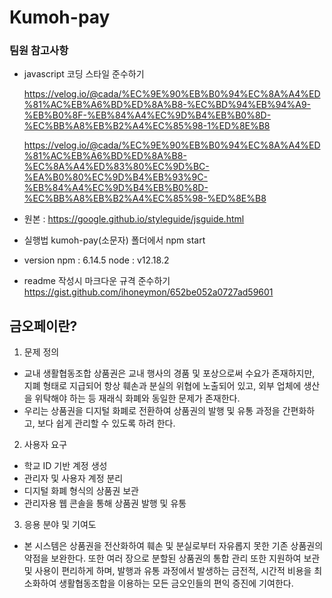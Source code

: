 # Kumoh-pay

### 팀원 참고사항
+ javascript 코딩 스타일 준수하기

  https://velog.io/@cada/%EC%9E%90%EB%B0%94%EC%8A%A4%ED%81%AC%EB%A6%BD%ED%8A%B8-%EC%BD%94%EB%94%A9-%EB%B0%8F-%EB%84%A4%EC%9D%B4%EB%B0%8D-%EC%BB%A8%EB%B2%A4%EC%85%98-1%ED%8E%B8
 

  https://velog.io/@cada/%EC%9E%90%EB%B0%94%EC%8A%A4%ED%81%AC%EB%A6%BD%ED%8A%B8-%EC%8A%A4%ED%83%80%EC%9D%BC-%EA%B0%80%EC%9D%B4%EB%93%9C-%EB%84%A4%EC%9D%B4%EB%B0%8D-%EC%BB%A8%EB%B2%A4%EC%85%98-%ED%8E%B8
 
 - 원본 : https://google.github.io/styleguide/jsguide.html

+ 실행법
 kumoh-pay(소문자) 폴더에서 npm start

+ version
  npm : 6.14.5
  node : v12.18.2

+ readme 작성시 마크다운 규격 준수하기
  https://gist.github.com/ihoneymon/652be052a0727ad59601

## 금오페이란?
 1. 문제 정의

 - 교내 생활협동조합 상품권은 교내 행사의 경품 및 포상으로써 수요가 존재하지만, 지폐 형태로 지급되어 항상 훼손과 분실의 위협에 노출되어 있고, 외부 업체에 생산을 위탁해야 하는 등 재래식 화폐와 동일한 문제가 존재한다.
 - 우리는 상품권을 디지털 화폐로 전환하여 상품권의 발행 및 유통 과정을 간편화하고, 보다 쉽게 관리할 수 있도록 하려 한다.

 2. 사용자 요구

 - 학교 ID 기반 계정 생성
 - 관리자 및 사용자 계정 분리
 - 디지털 화폐 형식의 상품권 보관
 - 관리자용 웹 콘솔을 통해 상품권 발행 및 유통

 3. 응용 분야 및 기여도

  - 본 시스템은 상품권을 전산화하여 훼손 및 분실로부터 자유롭지 못한 기존 상품권의 약점을 보완한다. 또한 여러 장으로 분할된 상품권의 통합 관리 또한 지원하여 보관 및 사용이 편리하게 하며, 발행과 유통 과정에서 발생하는 금전적, 시간적 비용을 최소화하여 생활협동조합을 이용하는 모든 금오인들의 편익 증진에 기여한다.
